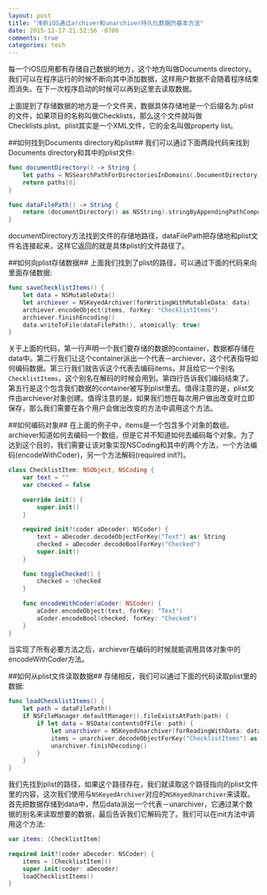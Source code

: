 ```yaml
---
layout: post
title: "浅析iOS通过archiver和unarchiver持久化数据的基本方法"
date: 2015-12-17 21:52:56 -0700
comments: true
categories: tech
---
```

每一个iOS应用都有存储自己数据的地方，这个地方叫做Documents directory。我们可以在程序运行的时候不断向其中添加数据，这样用户数据不会随着程序结束而消失。在下一次程序启动的时候可以再到这里去读取数据。

上面提到了存储数据的地方是一个文件夹，数据具体存储地是一个后缀名为.plist的文件，如果项目的名称叫做Checklists，那么这个文件就叫做Checklists.plist。plist其实是一个XML文件，它的全名叫做property list。

##如何找到Documents directory和plist##
我们可以通过下面两段代码来找到Documents directory和其中的plist文件:

```swift
func documentDirectory() -> String {
    let paths = NSSearchPathForDirectoriesInDomains(.DocumentDirectory, .UserDomainMask, true)
    return paths[0]
}
    
func dataFilePath() -> String {
    return (documentDirectory() as NSString).stringByAppendingPathComponent("Checklists.plist")
}
```

documentDirectory方法找到文件的存储地路径，dataFilePath把存储地和plist文件名连接起来，这样它返回的就是具体plist的文件路径了。

##如何向plist存储数据##
上面我们找到了plist的路径，可以通过下面的代码来向里面存储数据:

```swift
func saveChecklistItems() {
    let data = NSMutableData()
    let archiever = NSKeyedArchiver(forWritingWithMutableData: data)
    archiever.encodeObject(items, forKey: "ChecklistItems")
    archiever.finishEncoding()
    data.writeToFile(dataFilePath(), atomically: true)
}
```

关于上面的代码，第一行声明一个我们要存储的数据的container，数据都存储在data中。第二行我们让这个container派出一个代表－archiever，这个代表指导如何编码数据。第三行我们就告诉这个代表去编码items，并且给它一个别名`ChecklistItems`，这个别名在解码的时候会用到。第四行告诉我们编码结束了。第五行是这个包含我们数据的container被写到plist里去。值得注意的是，plist文件由archiever对象创建。值得注意的是，如果我们想在每次用户做出改变时立即保存，那么我们需要在各个用户会做出改变的方法中调用这个方法。

##如何编码对象##
在上面的例子中，items是一个包含多个对象的数组。archiever知道如何去编码一个数组，但是它并不知道如何去编码每个对象。为了达到这个目的，我们需要让该对象实现NSCoding和其中的两个方法，一个方法编码(encodeWithCoder)，另一个方法解码(required init?)。

```swift
class ChecklistItem: NSObject, NSCoding {
    var text = ""
    var checked = false
    
    override init() {
        super.init()
    }
    
    required init?(coder aDecoder: NSCoder) {
        text = aDecoder.decodeObjectForKey("Text") as! String
        checked = aDecoder.decodeBoolForKey("Checked")
        super.init()
    }
    
    func toggleChecked() {
        checked = !checked
    }
    
    func encodeWithCoder(aCoder: NSCoder) {
        aCoder.encodeObject(text, forKey: "Text")
        aCoder.encodeBool(checked, forKey: "Checked")
    }
}
```
当实现了所有必要方法之后，archiever在编码的时候就能调用具体对象中的encodeWithCoder方法。

##如何从plist文件读取数据##
存储相反，我们可以通过下面的代码读取plist里的数据:

```swift
func loadChecklistItems() {
    let path = dataFilePath()
    if NSFileManager.defaultManager().fileExistsAtPath(path) {
        if let data = NSData(contentsOfFile: path) {
            let unarchiver = NSKeyedUnarchiver(forReadingWithData: data)
            items = unarchiver.decodeObjectForKey("ChecklistItems") as! [ChecklistItem]
            unarchiver.finishDecoding()
        }
    }
}
```

我们先找到plist的路径，如果这个路径存在，我们就读取这个路径指向的plist文件里的内容，这次我们使用与`NSKeyedArchiver`对应的`NSKeyedUnarchiver`来读取。首先把数据存储到data中，然后data派出一个代表－unarchiver，它通过某个数据的别名来读取想要的数据，最后告诉我们它解码完了。我们可以在init方法中调用这个方法:

```swift
var items: [ChecklistItem]
    
required init?(coder aDecoder: NSCoder) {
    items = [ChecklistItem]()
    super.init(coder: aDecoder)
    loadChecklistItems()
}
```
